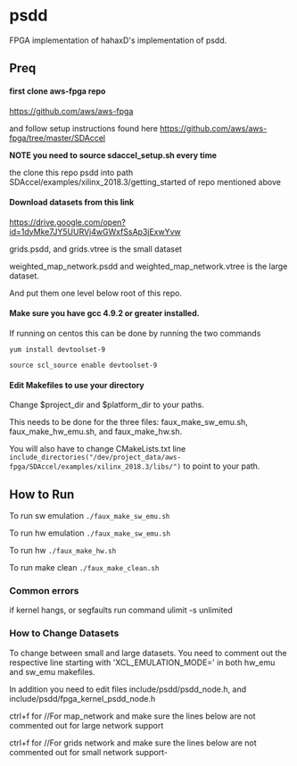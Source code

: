 # psdd
FPGA implementation of hahaxD's implementation of psdd.

## Preq

#### first clone aws-fpga repo
https://github.com/aws/aws-fpga

and follow setup instructions found here
https://github.com/aws/aws-fpga/tree/master/SDAccel

**NOTE you need to source sdaccel_setup.sh every time**

the clone this repo psdd into path SDAccel/examples/xilinx_2018.3/getting_started of repo mentioned above

#### Download datasets from this link
https://drive.google.com/open?id=1dyMke7JY5UURVj4wGWxfSsAp3jExwYvw

grids.psdd, and grids.vtree is the small dataset

weighted_map_network.psdd and weighted_map_network.vtree is the large dataset.

And put them one level below root of this repo.


#### Make sure you have gcc 4.9.2 or greater installed.

If running on centos this can be done by running the two commands

`yum install devtoolset-9`

`source scl_source enable devtoolset-9`

#### Edit Makefiles to use your directory
Change $project_dir and $platform_dir to your paths.

This needs to be done for the three files: faux_make_sw_emu.sh, faux_make_hw_emu.sh,
and faux_make_hw.sh.

You will also have to change CMakeLists.txt line
`include_directories("/dev/project_data/aws-fpga/SDAccel/examples/xilinx_2018.3/libs/")`
to point to your path.

## How to Run
To run sw emulation
`./faux_make_sw_emu.sh`

To run hw emulation
`./faux_make_sw_emu.sh`

To run hw
`./faux_make_hw.sh`

To run make clean
`./faux_make_clean.sh`

### Common errors
if kernel hangs, or segfaults run command
ulimit -s  unlimited

### How to Change Datasets
To change between small and large datasets. You need to comment out the respective
 line starting with 'XCL_EMULATION_MODE=' in both hw_emu and sw_emu makefiles.

In addition you need to edit files include/psdd/psdd_node.h, and include/psdd/fpga_kernel_psdd_node.h

ctrl+f for //For map_network and make sure the lines below are not commented out for large network support

ctrl+f for //For grids network and make sure the lines below are not commented out for small network support-

